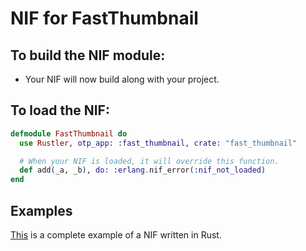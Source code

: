 # NIF for FastThumbnail

## To build the NIF module:

- Your NIF will now build along with your project.

## To load the NIF:

```elixir
defmodule FastThumbnail do
  use Rustler, otp_app: :fast_thumbnail, crate: "fast_thumbnail"

  # When your NIF is loaded, it will override this function.
  def add(_a, _b), do: :erlang.nif_error(:nif_not_loaded)
end
```

## Examples

[This](https://github.com/rusterlium/NifIo) is a complete example of a NIF written in Rust.

